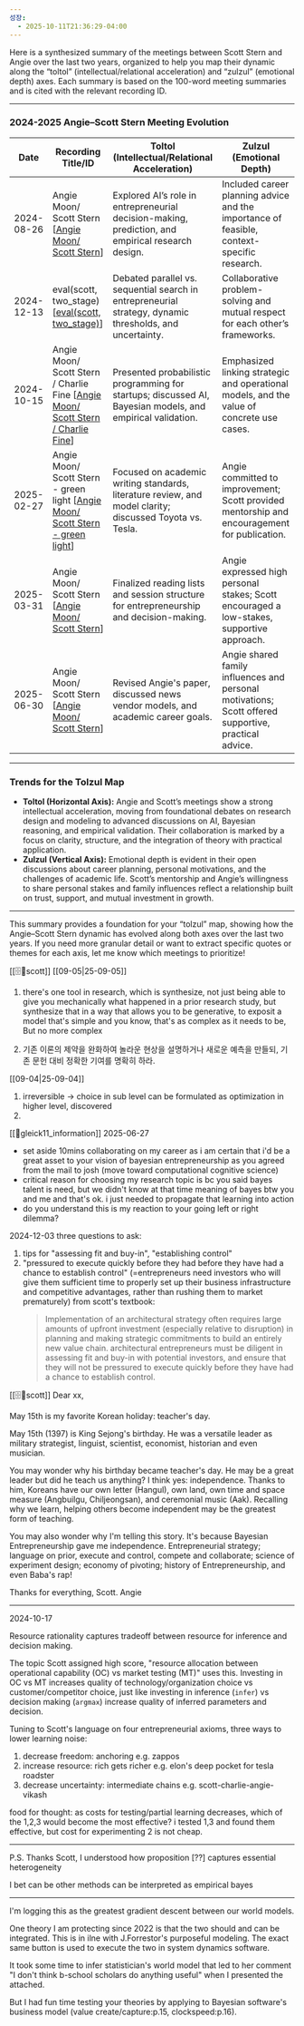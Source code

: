 ```yaml
---
성장:
  - 2025-10-11T21:36:29-04:00
---
```

Here is a synthesized summary of the meetings between Scott Stern and Angie over the last two years, organized to help you map their dynamic along the “toltol” (intellectual/relational acceleration) and “zulzul” (emotional depth) axes. Each summary is based on the 100-word meeting summaries and is cited with the relevant recording ID.

---

### 2024-2025 Angie–Scott Stern Meeting Evolution

| Date       | Recording Title/ID                                                                                                                | Toltol (Intellectual/Relational Acceleration)                                                              | Zulzul (Emotional Depth)                                                                             |
| ---------- | --------------------------------------------------------------------------------------------------------------------------------- | ---------------------------------------------------------------------------------------------------------- | ---------------------------------------------------------------------------------------------------- |
| 2024-08-26 | Angie Moon/ Scott Stern [[Angie Moon/ Scott Stern](https://otter.ai/u/v-e8d2UEBr0yyZ3T36Pfj1FU7zY)]                               | Explored AI’s role in entrepreneurial decision-making, prediction, and empirical research design.          | Included career planning advice and the importance of feasible, context-specific research.           |
| 2024-12-13 | eval(scott, two_stage) [[eval(scott, two_stage)](https://otter.ai/u/S_WP0mi7UYQl2HY7GzWzTi-6RHI)]                                 | Debated parallel vs. sequential search in entrepreneurial strategy, dynamic thresholds, and uncertainty.   | Collaborative problem-solving and mutual respect for each other’s frameworks.                        |
| 2024-10-15 | Angie Moon/ Scott Stern / Charlie Fine [[Angie Moon/ Scott Stern / Charlie Fine](https://otter.ai/u/Rpo9S2ehKImjiNPtYvNaEzdR7A8)] | Presented probabilistic programming for startups; discussed AI, Bayesian models, and empirical validation. | Emphasized linking strategic and operational models, and the value of concrete use cases.            |
| 2025-02-27 | Angie Moon/ Scott Stern - green light [[Angie Moon/ Scott Stern - green light](https://otter.ai/u/qLvEAcUZsKbuT9sCAQDBAC0sigU)]   | Focused on academic writing standards, literature review, and model clarity; discussed Toyota vs. Tesla.   | Angie committed to improvement; Scott provided mentorship and encouragement for publication.         |
| 2025-03-31 | Angie Moon/ Scott Stern [[Angie Moon/ Scott Stern](https://otter.ai/u/CQ64vC6hBe9Vzoj_yiCvsN3vTy0)]                               | Finalized reading lists and session structure for entrepreneurship and decision-making.                    | Angie expressed high personal stakes; Scott encouraged a low-stakes, supportive approach.            |
| 2025-06-30 | Angie Moon/ Scott Stern [[Angie Moon/ Scott Stern](https://otter.ai/u/sav4rR3sh1oKuHGdWki5-nrkUTE)]                               | Revised Angie's paper, discussed news vendor models, and academic career goals.                            | Angie shared family influences and personal motivations; Scott offered supportive, practical advice. |

---

### Trends for the Tolzul Map

- **Toltol (Horizontal Axis):** Angie and Scott’s meetings show a strong intellectual acceleration, moving from foundational debates on research design and modeling to advanced discussions on AI, Bayesian reasoning, and empirical validation. Their collaboration is marked by a focus on clarity, structure, and the integration of theory with practical application.
- **Zulzul (Vertical Axis):** Emotional depth is evident in their open discussions about career planning, personal motivations, and the challenges of academic life. Scott’s mentorship and Angie’s willingness to share personal stakes and family influences reflect a relationship built on trust, support, and mutual investment in growth.

---

This summary provides a foundation for your “tolzul” map, showing how the Angie–Scott Stern dynamic has evolved along both axes over the last two years. If you need more granular detail or want to extract specific quotes or themes for each axis, let me know which meetings to prioritize!

[[🗄️🧠scott]]
[[09-05|25-09-05]]

1. there's one tool in research, which is synthesize, not just being able to give you mechanically what happened in a prior research study, but synthesize that in a way that allows you to be generative, to exposit a model that's simple and you know, that's as complex as it needs to be, But no more complex

2. 기존 이론의 제약을 완화하여 놀라운 현상을 설명하거나 새로운 예측을 만들되, 기존 문헌 대비 정확한 기여를 명확히 하라.

[[09-04|25-09-04]]
1. irreversible -> choice in sub level can be formulated as optimization in higher level, discovered
2. 

[[📜gleick11_information]]
2025-06-27
- set aside 10mins collaborating on my career as i am certain that i'd be a great asset to your vision of bayesian entrepreneurship as you agreed from the mail to josh (move toward computational cognitive science)
- critical reason for choosing my research topic is bc you said bayes talent is need, but we didn't know at that time meaning of bayes btw you and me and that's ok. i just needed to propagate that learning into action
- do you understand this is my reaction to your going left or right dilemma?

2024-12-03
three questions to ask: 
1. tips for "assessing fit and buy-in", "establishing control"
2. "pressured to execute quickly before they had before they have had a chance to establish control" (=entrepreneurs need investors who will give them sufficient time to properly set up their business infrastructure and competitive advantages, rather than rushing them to market prematurely) from scott's textbook:
	> Implementation of an architectural strategy often requires large amounts of upfront investment (especially relative to disruption) in planning and making strategic commitments to build an entirely new value chain. architectural entrepreneurs must be diligent in assessing fit and buy-in with potential investors, and ensure that they will not be pressured to execute quickly before they have had a chance to establish control.




[[🗄️🧠scott]]
Dear xx,

May 15th is my favorite Korean holiday: teacher's day.

May 15th (1397) is King Sejong's birthday. He was a versatile leader as military strategist, linguist, scientist, economist, historian and even musician.

You may wonder why his birthday became teacher's day. He may be a great leader but did he teach us anything? I think yes: independence. Thanks to him, Koreans have our own letter (Hangul), own land, own time and space measure (Angbuilgu, Chiljeongsan), and ceremonial music (Aak). Recalling why we learn, helping others become independent may be the greatest form of teaching.

You may also wonder why I'm telling this story. It's because Bayesian Entrepreneurship gave me independence. Entrepreneurial strategy; language on prior, execute and control, compete and collaborate; science of experiment design; economy of pivoting; history of Entrepreneurship, and even Baba's rap!

Thanks for everything, Scott. 
Angie

---
2024-10-17

Resource rationality captures tradeoff between resource for inference and decision making.

The topic Scott assigned high score, "resource allocation between operational capability (OC) vs market testing (MT)" uses this. Investing in OC vs MT increases quality of technology/organization choice vs customer/competitor choice, just like investing in inference (`infer`) vs decision making (`argmax`) increase quality of inferred parameters and decision.

Tuning to Scott's language on four entrepreneurial axioms, three ways to lower learning noise:
1. decrease freedom: anchoring e.g. zappos
2. increase resource: rich gets richer e.g. elon's deep pocket for tesla roadster
3. decrease uncertainty: intermediate chains e.g. scott-charlie-angie-vikash 

food for thought: as costs for testing/partial learning decreases, which of the 1,2,3 would become the most effective? i tested 1,3 and found them effective, but cost for experimenting 2 is not cheap.

---

P.S. Thanks Scott, I understood how proposition [??] captures essential heterogeneity

I bet can be other methods can be interpreted as empirical bayes

---

I'm logging this as the greatest gradient descent between our world models.

One theory I am protecting since 2022 is that the two should and can be integrated. This is in ilne with J.Forrestor's purposeful modeling. The exact same button is used to execute the two in system dynamics software.

It took some time to infer statistician's world model that led to her comment "I don't think b-school scholars do anything useful" when I presented the attached. 

But I had fun time testing your theories by applying to Bayesian software's business model (value create/capture:p.15, clockspeed:p.16).

